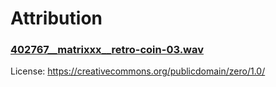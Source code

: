# Attribution

### [402767\_\_matrixxx\_\_retro-coin-03.wav](https://freesound.org/people/MATRIXXX_/sounds/402767/)

License: https://creativecommons.org/publicdomain/zero/1.0/
